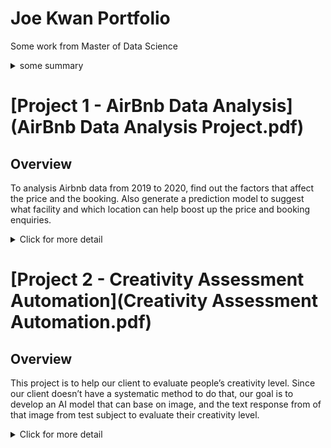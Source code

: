 # Joe Kwan Portfolio
Some work from Master of Data Science 


<details>
<summary>some summary</summary>

A list
- Another list item
- <details><summary>some summary</summary>Lorem ipsum dolor sit amet, consectetur adipiscing elit. Nunc est tellus, convallis eget vulputate ut, eleifend vel mauris. Maecenas consequat aliquam tortor quis bibendum</details>
- Another list item

</details>



# [Project 1 - AirBnb Data Analysis](AirBnb Data Analysis Project.pdf)

## Overview
To analysis Airbnb data from 2019 to 2020, find out the factors that affect the price and the booking. Also generate a prediction model to suggest what facility and which location can help boost up the price and booking enquiries.

<details>
  
  <summary>Click for more detail</summary>

## Task
- Use R to do data cleaning and manipulation, clustering, and correlation test to isolate necessary feature
- Use NLP and SVM to build regression model, to identify what feature affects the renting price and build a prediction model.
- Use Tableau and R markdown for reporting.

## Notes
As the only one in the team has 10 years of coding experience, I handle a bit more coding than others than others.
The whole team design what features we need for analysis/prediction, and I help with coding. 
Each of us involved all the K-mean clustering, Regression model, analysis and visualization. 
I only work a bit more on NLP/SVM.

## Preview
<img src="images/cluster.png" alt="k-mean cluster" width="640"/>
<img src="images/map.png" alt="heatmap" width="400"/>
<img src="images/corr.png" alt="correlation matrix" width="400"/>
<img src="images/sentiments.png" alt="nlp sentiment" width="400"/>
<img src="images/cloud.png" alt="word cloud" width="400"/>
<img src="images/svm1.png" alt="svm" width="400"/>
<img src="images/svm2.png" alt="svm" width="400"/>
<img src="images/svm3.png" alt="svm" width="680"/>

</details>



# [Project 2 - Creativity Assessment Automation](Creativity Assessment Automation.pdf)

## Overview
This project is to help our client to evaluate people’s creativity level. Since our client doesn’t have a systematic method to do that, our goal is to develop an AI model that can base on image, and the text response from of that image from test subject to evaluate their creativity level.

<details>
  <summary>Click for more detail</summary>
  
  
## Task
- Use GCP Vision to analysis images.
- Use R, NLP to analysis image and text data and establish data features.
- Use Beayson Network to build DAG for understanding cause and effect and the probabilities of data features.
- Build prediction model using Beayson Network.
- Use Tableau and R markdown for reporting.

## Notes
There are total 2 people with coding experience including me in this team, hence we handle most heavy coding task.
The other coder handles research of neural network and provide some help for other teammates.
I mainly develop API for image analysis and also decide features using Beayson network. 
At the end my selection and decision of using Beauyson network brings a HD to the team. 

## Preview
<img src="images/bar.png" alt="creativity lvel" width="400"/>
<img src="images/feat corr.png" alt="features" width="400"/>
<img src="images/cloud_p2.png" alt="word cloud" width="400"/>
<img src="images/dag.png" alt="dag" width="400"/>
<img src="images/model_comparison.png" alt="model comparasion" width="400"/>

## Code
- [R - Bayesian Network Analysis.Rmd](code/R - Bayesian Network Analysis.Rmd)
- [Python - image_analysis.py](Python - image_analysis.py)
- [Python - calculate_similarity.py](Python - calculate_similarity.py)
  
</details>
